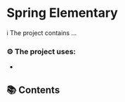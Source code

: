 # Spring Elementary

ℹ️ The project contains ...

### ⚙️ The project uses:

-

## 📚 Contents

#### []()
#### []()
#### []()
#### []()
#### []()
#### []()
#### []()
#### []()
#### []()
#### []()
#### []()
#### []()
#### []()
#### []()
#### []()
